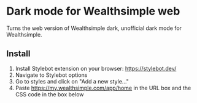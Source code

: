 # Dark mode for Wealthsimple web

Turns the web version of Wealthsimple dark, unofficial dark mode for Wealthsimple.

## Install
1. Install Stylebot extension on your browser: https://stylebot.dev/
2. Navigate to Stylebot options
3. Go to styles and click on "Add a new style..."
4. Paste https://my.wealthsimple.com/app/home in the URL box and the CSS code in the box below
